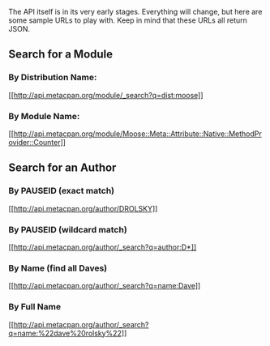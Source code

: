 The API itself is in its very early stages.  Everything will change, but here are some sample URLs to play with.  Keep in mind that these URLs all return JSON.

## Search for a Module

### By Distribution Name:
[[http://api.metacpan.org/module/_search?q=dist:moose]]

### By Module Name:
[[http://api.metacpan.org/module/Moose::Meta::Attribute::Native::MethodProvider::Counter]]

## Search for an Author

### By PAUSEID (exact match)
[[http://api.metacpan.org/author/DROLSKY]]

### By PAUSEID (wildcard match)
[[http://api.metacpan.org/author/_search?q=author:D*]]

### By Name (find all Daves)
[[http://api.metacpan.org/author/_search?q=name:Dave]]

### By Full Name
[[http://api.metacpan.org/author/_search?q=name:%22dave%20rolsky%22]]

